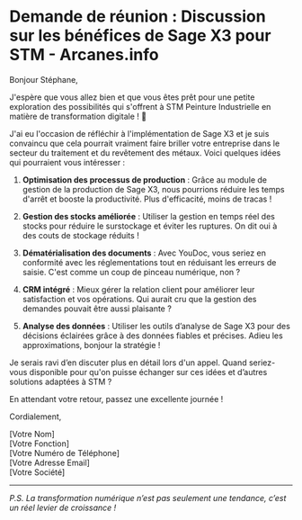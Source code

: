# Demande de réunion : Discussion sur les bénéfices de Sage X3 pour STM - Arcanes.info

Bonjour Stéphane,

J'espère que vous allez bien et que vous êtes prêt pour une petite exploration des possibilités qui s'offrent à STM Peinture Industrielle en matière de transformation digitale ! 🚀

J'ai eu l'occasion de réfléchir à l'implémentation de Sage X3 et je suis convaincu que cela pourrait vraiment faire briller votre entreprise dans le secteur du traitement et du revêtement des métaux. Voici quelques idées qui pourraient vous intéresser :

1. **Optimisation des processus de production** : Grâce au module de gestion de la production de Sage X3, nous pourrions réduire les temps d'arrêt et booste la productivité. Plus d'efficacité, moins de tracas !

2. **Gestion des stocks améliorée** : Utiliser la gestion en temps réel des stocks pour réduire le surstockage et éviter les ruptures. On dit oui à des couts de stockage réduits !

3. **Dématérialisation des documents** : Avec YouDoc, vous seriez en conformité avec les réglementations tout en réduisant les erreurs de saisie. C'est comme un coup de pinceau numérique, non ?

4. **CRM intégré** : Mieux gérer la relation client pour améliorer leur satisfaction et vos opérations. Qui aurait cru que la gestion des demandes pouvait être aussi plaisante ?

5. **Analyse des données** : Utiliser les outils d’analyse de Sage X3 pour des décisions éclairées grâce à des données fiables et précises. Adieu les approximations, bonjour la stratégie !

Je serais ravi d’en discuter plus en détail lors d'un appel. Quand seriez-vous disponible pour qu'on puisse échanger sur ces idées et d’autres solutions adaptées à STM ?

En attendant votre retour, passez une excellente journée !

Cordialement,

[Votre Nom]  
[Votre Fonction]  
[Votre Numéro de Téléphone]  
[Votre Adresse Email]  
[Votre Société]  

---  

*P.S. La transformation numérique n’est pas seulement une tendance, c’est un réel levier de croissance !*
```